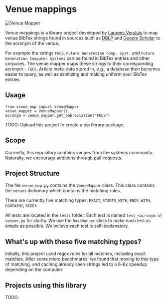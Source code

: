 # Venue mappings
![Venue Mapper](https://github.com/atlarge-research/venue_mappings/workflows/Venue%20Mapper/badge.svg)

Venue mappings is a library project developed by [Laurens Versluis](https://github.com/lfdversluis/) to map venue BibTex strings found in sources such as [DBLP](dblp.uni-trier.de/) and [Google Scholar](scholar.google.com/) to the acronym of the venue.

For example the strings `FGCS`, `Future Generation Comp. Syst.` and `Future Generation Computer Systems` can be found in BibTex entries and other corpuses. The venue mapper maps these strings to their corresponding acronym -  `FGCS`.
Article meta-data stored in, e.g., a database then becomes easier to query, as well as sanitizing and making uniform your BibTex entries.  

## Usage
```
from venue_map import VenueMapper
venue_mapper = VenueMapper()
acronym = venue_mapper.get_abbreviation("FGCS")
```

TODO: Upload this project to create a pip library package.

## Scope
Currently, this repository contains venues from the systems community.
Naturally, we encourage additions through pull-requests.

## Project Structure
The file `venue_map.py` contains the `VenueMapper` class.
This class contains the `venues` dictionary which contains the matching rules.

There are currently five matching types: `EXACT`, `STARTS_WITH`, `ENDS_WITH`, `CONTAINS`, `REGEX`

All tests are located in the `tests` folder. Each test is named `test_<acronym of venue>.py` for clarity.
We use the `BaseRunner` class to make each test as simple as possible. We believe each test is self-explanatory.

## What's up with these five matching types?
Initially, this project used regex rules for all matches, including exact matches.
After some micro benchmarks, we found that moving to this type of matching, and caching already seen strings led to a 6-8x speedup depending on the computer.

## Projects using this library
TODO.
